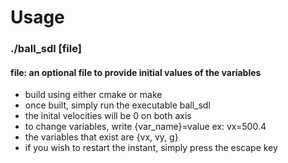 # Usage
### ./ball_sdl [file] 
#### file: an optional file to provide initial values of the variables
- build using either cmake or make
- once built, simply run the executable ball_sdl
- the inital velocities will be 0 on both axis
- to change variables, write {var_name}=value ex: vx=500.4
- the variables that exist are {vx, vy, g}
- if you wish to restart the instant, simply press the escape key
